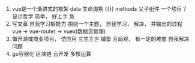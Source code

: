 1. vue是一个渐进式的框架
data 生命周期 {{}}  methods  父子组件  一个项目？
设计哲学 简单， 好上手
急
1. 写文章  自我学习额能力 围绕一个主题， 自我学习， 解决，
并输出的过程 
vue -> vue-router -> vuex(数据流管理)
2. 做开源或商业项目， 仿应用
三生三世 铺垫 合局观， 有一定的难度  自我解决问题
3. go容器化  区块链 云开发  多核运算